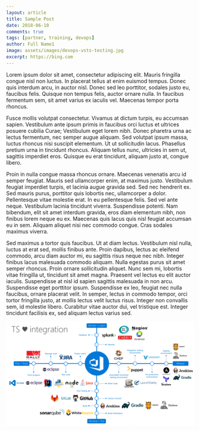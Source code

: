 ```yaml
---
layout: article
title: Sample Post
date: 2018-06-10
comments: true
tags: [partner, training, devops]
author: Full Name1
image: assets/images/devops-vsts-testing.jpg
excerpt: https://bing.com
---
```


Lorem ipsum dolor sit amet, consectetur adipiscing elit. Mauris fringilla congue nisl non luctus. In placerat tellus at enim euismod tempus. Donec quis interdum arcu, in auctor nisl. Donec sed leo porttitor, sodales justo eu, faucibus felis. Quisque non tempus felis, auctor ornare nulla. In faucibus fermentum sem, sit amet varius ex iaculis vel. Maecenas tempor porta rhoncus.

Fusce mollis volutpat consectetur. Vivamus at dictum turpis, eu accumsan sapien. Vestibulum ante ipsum primis in faucibus orci luctus et ultrices posuere cubilia Curae; Vestibulum eget lorem nibh. Donec pharetra urna ac lectus fermentum, nec semper augue aliquam. Sed volutpat ipsum massa, luctus rhoncus nisi suscipit elementum. Ut ut sollicitudin lacus. Phasellus pretium urna in tincidunt rhoncus. Aliquam tellus nunc, ultricies in sem ut, sagittis imperdiet eros. Quisque eu erat tincidunt, aliquam justo at, congue libero.

Proin in nulla congue massa rhoncus ornare. Maecenas venenatis arcu id semper feugiat. Mauris sed ullamcorper enim, at maximus justo. Vestibulum feugiat imperdiet turpis, et lacinia augue gravida sed. Sed nec hendrerit ex. Sed mauris purus, porttitor quis lobortis nec, ullamcorper a dolor. Pellentesque vitae molestie erat. In eu pellentesque felis. Sed vel ante neque. Vestibulum lacinia tincidunt viverra. Suspendisse potenti. Nam bibendum, elit sit amet interdum gravida, eros diam elementum nibh, non finibus lorem neque eu ex. Maecenas quis lacus quis nisl feugiat accumsan eu in sem. Aliquam aliquet nisi nec commodo congue. Cras sodales maximus viverra.

Sed maximus a tortor quis faucibus. Ut at diam lectus. Vestibulum nisl nulla, luctus at erat sed, mollis finibus ante. Proin dapibus, lectus ac eleifend commodo, arcu diam auctor mi, eu sagittis risus neque nec nibh. Integer finibus lacus malesuada commodo aliquam. Nulla egestas purus sit amet semper rhoncus. Proin ornare sollicitudin aliquet. Nunc sem mi, lobortis vitae fringilla ut, tincidunt sit amet magna. Praesent vel lectus eu elit auctor iaculis. Suspendisse at nisl id sapien sagittis malesuada in non arcu. Suspendisse eget porttitor ipsum. Suspendisse ex leo, feugiat nec nulla faucibus, ornare placerat velit. In semper, lectus in commodo tempor, orci tortor fringilla justo, at mollis lectus velit luctus risus. Integer non convallis sem, id molestie libero. Curabitur vitae auctor dui, vel tristique est. Integer tincidunt facilisis ex, sed aliquam lectus varius sed.

![TS loves integration](assets/images/posts/tslovesintegration.png)